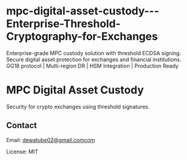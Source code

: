 # mpc-digital-asset-custody---Enterprise-Threshold-Cryptography-for-Exchanges
Enterprise-grade MPC custody solution with threshold ECDSA signing.  Secure digital asset protection for exchanges and financial institutions. GG18 protocol | Multi-region DR | HSM Integration | Production Ready
# MPC Digital Asset Custody

Security for crypto exchanges using threshold signatures.

## Contact
Email: dewatube02@gmail.comcom

License: MIT
